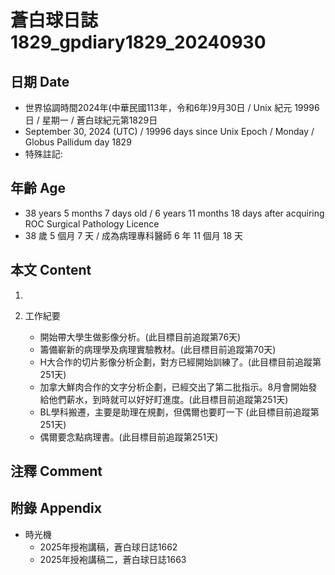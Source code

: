 [_metadata_:encoding]: - "utf-8"
[_metadata_:language]: - "zh-Hant-TW"
[_metadata_:fileformat]: - "markdown"
[_metadata_:MIME_type]: - "text/plain"
[_metadata_:markdown_version]: - "commonmark version 0.30"
[_metadata_:markdown_spec]: - "https://spec.commonmark.org/0.30/"

# 蒼白球日誌1829_gpdiary1829_20240930 #

## 日期 Date ##

* 世界協調時間2024年(中華民國113年，令和6年)9月30日 / Unix 紀元 19996 日 / 星期一 / 蒼白球紀元第1829日
* September 30, 2024 (UTC) / 19996 days since Unix Epoch / Monday / Globus Pallidum day 1829
* 特殊註記:

## 年齡 Age ##

* 38 years 5 months 7 days old / 6 years 11 months 18 days after acquiring ROC Surgical Pathology Licence
* 38 歲 5 個月 7 天 / 成為病理專科醫師 6 年 11 個月 18 天

## 本文 Content ##

1. 

2. 工作紀要

    - 開始帶大學生做影像分析。(此目標目前追蹤第76天)
    - 籌備嶄新的病理學及病理實驗教材。(此目標目前追蹤第70天)
    - H大合作的切片影像分析企劃，對方已經開始訓練了。(此目標目前追蹤第251天)
    - 加拿大鮮肉合作的文字分析企劃，已經交出了第二批指示。8月會開始發給他們薪水，到時就可以好好盯進度。(此目標目前追蹤第251天)
    - BL學科搬遷，主要是助理在規劃，但偶爾也要盯一下 (此目標目前追蹤第251天)
    - 偶爾要念點病理書。(此目標目前追蹤第251天)

## 注釋 Comment ##


## 附錄 Appendix ##

* 時光機
    - 2025年授袍講稿，蒼白球日誌1662
    - 2025年授袍講稿二，蒼白球日誌1663
